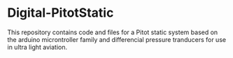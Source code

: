 # Digital-PitotStatic
This repository contains code and files for a Pitot static system based on the arduino microntroller family and differencial pressure tranducers for use in ultra light aviation.
